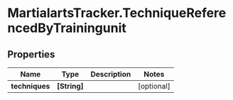 # MartialartsTracker.TechniqueReferencedByTrainingunit

## Properties
Name | Type | Description | Notes
------------ | ------------- | ------------- | -------------
**techniques** | **[String]** |  | [optional] 


